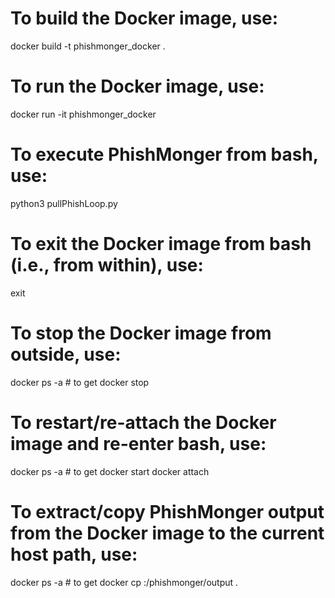 # To build the Docker image, use:

docker build -t phishmonger_docker .

# To run the Docker image, use:

docker run -it phishmonger_docker

# To execute PhishMonger from bash, use:

python3 pullPhishLoop.py

# To exit the Docker image from bash (i.e., from within), use:

exit

# To stop the Docker image from outside, use:

docker ps -a # to get <container ID>
docker stop <container ID>

# To restart/re-attach the Docker image and re-enter bash, use:

docker ps -a # to get <container ID>
docker start <container ID>
docker attach <container ID>

# To extract/copy PhishMonger output from the Docker image to the current host path, use:

docker ps -a # to get <container ID>
docker cp <container ID>:/phishmonger/output .
